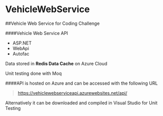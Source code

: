 # VehicleWebService

##Vehicle Web Service for Coding Challenge

####Vehicle Web Service API
- ASP.NET
- WebApi
- Autofac

Data stored in **Redis Data Cache** on Azure Cloud

Unit testing done with Moq


####API is hosted on Azure and can be accessed with the following URL

> https://vehiclewebserviceapi.azurewebsites.net/api/


Alternatively it can be downloaded and compiled in Visual Studio for Unit Testing


